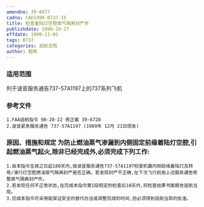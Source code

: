 ```yaml
---
amendno: 39-0477  
cadno: CAD1990-B737-15  
title: 检查着陆灯空腔蒸气隔离封严件  
publishdate: 1990-10-27  
effdate: 1990-11-02  
tags: B737  
categories: 民航总局  
author: 程辉  
---
```

  
### 适用范围  
列于波音服务通告737-57A1197上的737系列飞机  
  
<!--more-->  
### 参考文件  
    1.FAA适航指令 90-20-22 修正案 39-6728  
    2.波音紧急服务通告 737-57A1197 (1989年 12月 21日颁发)  
  
### 原因、措施和规定     为防止燃油蒸气渗漏到内侧固定前缘着陆灯空腔,引起燃油蒸气起火,除非已经完成外,必须完成下列工作:  
    1.自本指令生效之日起180天内,按波音服务通告737-57A1197检查机翼内侧前缘着陆灯及转弯/滑行灯空腔燃油蒸气隔离封严是否正确。若发现封严不正确,在下次飞行前按上述服务通告修整蒸气隔离封严件。  
    2.若发现任何不正常状态,在完成本指令第1段规定的检查后10天内,将检查结果书面报告适航当局。  
    3.完成本指令可采用能保证安全的替代办法或调整完成的时间,但必须得到适航当局的批准。  
  

